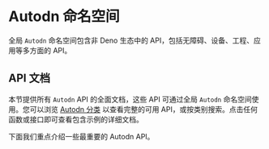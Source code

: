 # Autodn 命名空间

全局 `Autodn` 命名空间包含非 Deno 生态中的 API，包括无障碍、设备、工程、应用等多方面的 API。

## API 文档

本节提供所有 `Autodn` API 的全面文档，这些 API 可通过全局 `Autodn` 命名空间使用。您可以浏览 [Autodn 分类](modules/Autodn.md) 以查看完整的可用 API，或按类别搜索。点击任何函数或接口即可查看包含示例的详细文档。

下面我们重点介绍一些最重要的 Autodn API。
